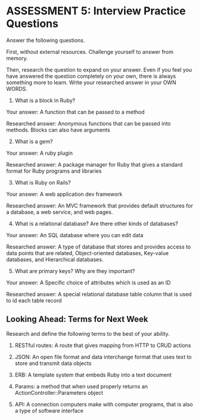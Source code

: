 # ASSESSMENT 5: Interview Practice Questions

Answer the following questions.

First, without external resources. Challenge yourself to answer from memory.

Then, research the question to expand on your answer. Even if you feel you have answered the question completely on your own, there is always something more to learn. Write your researched answer in your OWN WORDS.

1. What is a block in Ruby?

Your answer: A function that can be passed to a method

Researched answer: Anonymous functions that can be passed into methods. Blocks can also have arguments

2. What is a gem?

Your answer: A ruby plugin

Researched answer: A package manager for Ruby that gives a standard format for Ruby programs and libraries

3. What is Ruby on Rails?

Your answer: A web application dev framework

Researched answer: An MVC framework that provides default structures for a database, a web service, and web pages.

4. What is a relational database? Are there other kinds of databases?

Your answer: An SQL database where you can edit data

Researched answer: A type of database that stores and provides access to data points that are related, Object-oriented databases, Key-value databases, and Hierarchical databases.

5. What are primary keys? Why are they important?

Your answer: A Specific choice of attributes which is used as an ID

Researched answer: A special relational database table column that is used to id each table record

## Looking Ahead: Terms for Next Week

Research and define the following terms to the best of your ability.

1. RESTful routes: A route that gives mapping from HTTP to CRUD actions

2. JSON: An open file format and data interchange format that uses text to store and transmit data objects

3. ERB: A template system that embeds Ruby into a text document

4. Params: a method that when used properly returns an ActionController::Parameters object

5. API: A connection computers make with computer programs, that is also a type of software interface
